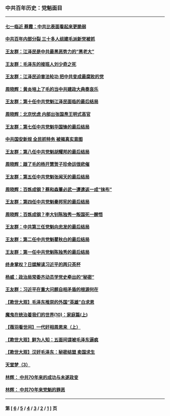 ### 中共百年历史：党魁面目
---
#### [七一临近 蔡霞：中共比表面看起来更脆弱](../../pages/nf1176107/n13056418.md?07010430) 
#### [中共百年内部分裂 三十多人组建毛派新党被抓](../../pages/nf1176107/n13044023.md?07010430) 
#### [王友群：江泽民是中共最黑恶势力的“黑老大”](../../pages/nf1176107/n13022180.md?07010430) 
#### [王友群：毛泽东的接班人刘少奇之死](../../pages/nf1176107/n12991772.md?07010430) 
#### [王友群：江泽民迫害法轮功 把中共变成最腐败的党](../../pages/nf1176107/n12947347.md?07010430) 
#### [周晓辉：黄炎培上了毛的当中共建政大典奏哀乐](../../pages/nf1176107/n12942780.md?07010430) 
#### [王友群：第十任中共党魁江泽民面临的最后结局](../../pages/nf1176107/n12933748.md?07010430) 
#### [周晓辉：北京忧虑 内部出张国焘王明式高官](../../pages/nf1176107/n12931709.md?07010430) 
#### [王友群：第七任中共党魁华国锋的最后结局](../../pages/nf1176107/n12918457.md?07010430) 
#### [中共国安新规 全民抓特务 被揭真实意图](../../pages/nf1176107/n12911615.md?07010430) 
#### [王友群：第八任中共党魁胡耀邦的最后结局](../../pages/nf1176107/n12902918.md?07010430) 
#### [周晓辉：跟了毛的杨开慧贺子珍命运很悲催](../../pages/nf1176107/n12877804.md?07010430) 
#### [王友群：第五任中共党魁张闻天的最后结局](../../pages/nf1176107/n12865420.md?07010430) 
#### [周晓辉：百炼成钢？蔡和森董必武一遭遣返一成“抹布”](../../pages/nf1176107/n12854806.md?07010430) 
#### [王友群：第四任中共党魁秦邦宪的最后结局](../../pages/nf1176107/n12855290.md?07010430) 
#### [周晓辉：百炼成钢？李大钊陈独秀一叛国死一醒悟](../../pages/nf1176107/n12847981.md?07010430) 
#### [王友群：中共第三任党魁向忠发的最后结局](../../pages/nf1176107/n12840390.md?07010430) 
#### [王友群：第二任中共党魁瞿秋白的最后结局](../../pages/nf1176107/n12824710.md?07010430) 
#### [王友群：第一任中共党魁陈独秀的最后结局](../../pages/nf1176107/n12809869.md?07010430) 
#### [终身掌权？日媒解读习近平的两只茶杯](../../pages/nf1176107/n12805064.md?07010430) 
#### [杨威：政治局常委齐动员学党史牵出的“秘密”](../../pages/nf1176107/n12764642.md?07010430) 
#### [王友群：习近平在重大问题自相矛盾的根源何在](../../pages/nf1176107/n12499563.md?07010430) 
#### [【欺世大观】毛泽东推崇的外国“英雄”白求恩](../../pages/nf1176107/n12362005.md?07010430) 
#### [魔鬼在统治着我们的世界(10)：家庭篇(上)](../../pages/nf1176107/n10435448.md?07010430) 
#### [【薇羽看世间】一代奸相周恩来（上）](../../pages/nf1176107/n12401109.md?07010430) 
#### [【欺世大观】鲜为人知：五面间谍被毛泽东逼疯](../../pages/nf1176107/n12358513.md?07010430) 
#### [【欺世大观】汉奸毛泽东：秘密结盟 卖国求生](../../pages/nf1176107/n12356888.md?07010430) 
#### [天堂梦（3）](../../pages/nf1176107/n11798321.md?07010430) 
#### [林辉： 中共70年来的成功与未遂政变](../../pages/nf1176107/n11559430.md?07010430) 
#### [林辉： 中共70年来党魁的罪恶](../../pages/nf1176107/n11555284.md?07010430) 

---
#### 第 [ [6](./6.md?07010430) / [5](./5.md?07010430) / [4](./4.md?07010430) / [3](./3.md?07010430) / [2](./2.md?07010430) / [1](./1.md?07010430) ] 页
